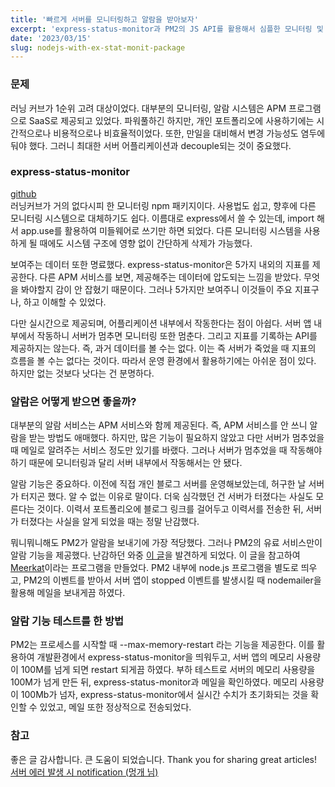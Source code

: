 ```yaml
---
title: '빠르게 서버를 모니터링하고 알람을 받아보자'
excerpt: 'express-status-monitor과 PM2의 JS API를 활용해서 심플한 모니터링 및 알람 시스템 구축하기'
date: '2023/03/15'
slug: nodejs-with-ex-stat-monit-package
---
```


### 문제

러닝 커브가 1순위 고려 대상이었다. 대부분의 모니터링, 알람 시스템은 APM 프로그램으로 SaaS로 제공되고 있었다. 파워풀하긴 하지만, 개인 포트폴리오에 사용하기에는 시간적으로나 비용적으로나 비효율적이었다. 또한, 만일을 대비해서 변경 가능성도 염두에 둬야 했다. 그러니 최대한 서버 어플리케이션과 decouple되는 것이 중요했다.

### express-status-monitor

[github](https://github.com/RafalWilinski/express-status-monitor)  
러닝커브가 거의 없다시피 한 모니터링 npm 패키지이다. 사용법도 쉽고, 향후에 다른 모니터링 시스템으로 대체하기도 쉽다. 이름대로 express에서 쓸 수 있는데, import 해서 app.use를 활용하여 미들웨어로 쓰기만 하면 되었다. 다른 모니터링 시스템을 사용하게 될 때에도 시스템 구조에 영향 없이 간단하게 삭제가 가능했다.

보여주는 데이터 또한 명료했다. express-status-monitor은 5가지 내외의 지표를 제공한다. 다른 APM 서비스를 보면, 제공해주는 데이터에 압도되는 느낌을 받았다. 무엇을 봐야할지 감이 안 잡혔기 때문이다. 그러나 5가지만 보여주니 이것들이 주요 지표구나, 하고 이해할 수 있었다.

다만 실시간으로 제공되며, 어플리케이션 내부에서 작동한다는 점이 아쉽다. 서버 앱 내부에서 작동하니 서버가 멈추면 모니터링 또한 멈춘다. 그리고 지표를 기록하는 API를 제공하지는 않는다. 즉, 과거 데이터를 볼 수는 없다. 이는 즉 서버가 죽었을 때 지표의 흐름을 볼 수는 없다는 것이다. 따라서 운영 환경에서 활용하기에는 아쉬운 점이 있다. 하지만 없는 것보다 낫다는 건 분명하다.

### 알람은 어떻게 받으면 좋을까?

대부분의 알람 서비스는 APM 서비스와 함께 제공된다. 즉, APM 서비스를 안 쓰니 알람을 받는 방법도 애매했다. 하지만, 많은 기능이 필요하지 않았고 다만 서버가 멈추었을 때 메일로 알려주는 서비스 정도만 있기를 바랬다. 그러나 서버가 멈추었을 때 작동해야 하기 때문에 모니터링과 달리 서버 내부에서 작동해서는 안 됐다.

알람 기능은 중요하다. 이전에 직접 개인 블로그 서버를 운영해보았는데, 허구한 날 서버가 터지곤 했다. 알 수 없는 이유로 말이다. 더욱 심각했던 건 서버가 터졌다는 사실도 모른다는 것이다. 이력서 포트폴리오에 블로그 링크를 걸어두고 이력서를 전송한 뒤, 서버가 터졌다는 사실을 알게 되었을 때는 정말 난감했다.

뭐니뭐니해도 PM2가 알람을 보내기에 가장 적당했다. 그러나 PM2의 유료 서비스만이 알람 기능을 제공했다. 난감하던 와중 [이 글](https://m.blog.naver.com/PostView.naver?isHttpsRedirect=true&blogId=pjt3591oo&logNo=221101845714)을 발견하게 되었다. 이 글을 참고하여 [Meerkat](https://github.com/dev-sanghoon/meerkat)이라는 프로그램을 만들었다. PM2 내부에 node.js 프로그램을 별도로 띄우고, PM2의 이벤트를 받아서 서버 앱이 stopped 이벤트를 발생시킬 때 nodemailer을 활용해 메일을 보내게끔 하였다.

### 알람 기능 테스트를 한 방법

PM2는 프로세스를 시작할 때 --max-memory-restart 라는 기능을 제공한다. 이를 활용하여 개발환경에서 express-status-monitor을 띄워두고, 서버 앱의 메모리 사용량이 100M를 넘게 되면 restart 되게끔 하였다. 부하 테스트로 서버의 메모리 사용량을 100M가 넘게 만든 뒤, express-status-monitor과 메일을 확인하였다. 메모리 사용량이 100Mb가 넘자, express-status-monitor에서 실시간 수치가 초기화되는 것을 확인할 수 있었고, 메일 또한 정상적으로 전송되었다.

### 참고

좋은 글 감사합니다. 큰 도움이 되었습니다. Thank you for sharing great articles!
[서버 에러 발생 시 notification (멍개 님)](https://m.blog.naver.com/PostView.naver?isHttpsRedirect=true&blogId=pjt3591oo&logNo=221101845714)
